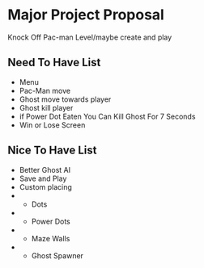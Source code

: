 # Major Project Proposal
Knock Off Pac-man Level/maybe create and play
## Need To Have List
- Menu
- Pac-Man move
- Ghost move towards player
- Ghost kill player
- if Power Dot Eaten You Can Kill Ghost For 7 Seconds 
- Win or Lose Screen
 


## Nice To Have List
- Better Ghost AI
- Save and Play
- Custom placing
- - Dots
- - Power Dots
- - Maze Walls
- - Ghost Spawner


